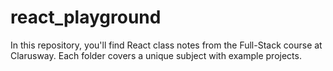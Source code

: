 # react_playground

In this repository, you'll find React class notes from the Full-Stack course at Clarusway. Each folder covers a unique subject with example projects.